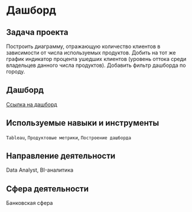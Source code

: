 # Дашборд
## Задача проекта
Построить диаграмму, отражающую количество клиентов в зависимости от числа используемых продуктов.
Добить на тот же график индикатор процента ушедших клиентов (уровень оттока среди владельцев данного числа продуктов).
Добавить фильтр дашборда по городу.

## Дашборд
[Ссылка на дашборд](https://public.tableau.com/app/profile/natalia.strizh/viz/Bank_16824268227330/Dashboard1?publish=yes)


## Используемые навыки и инструменты
`Tableau`, `Продуктовые метрики`, `Построение дашборда`

## Направление деятельности
Data Analyst, BI-аналитика

## Сфера деятельности
Банковская сфера
